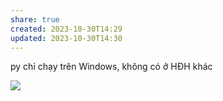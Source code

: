 ```yaml
---
share: true
created: 2023-10-30T14:29
updated: 2023-10-30T14:30
---
```

py chỉ chạy trên Windows, không có ở HĐH khác

![](https://youtu.be/aBOdC5CrL1s?si=LCeRRVV7EtOYfLaf) 
